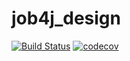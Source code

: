 # job4j_design
[![Build Status](https://travis-ci.com/korolvd/job4j_design.svg)](https://travis-ci.com/korolvd/job4j_design)
[![codecov](https://codecov.io/gh/korolvd/job4j_design/branch/master/graph/badge.svg)](https://codecov.io/gh/korolvd/job4j_design)